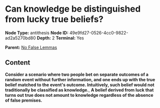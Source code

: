 # Can knowledge be distinguished from lucky true beliefs?

**Node Type:** antithesis
**Node ID:** 49e9fd27-0526-4cc0-9822-ad2a5270bd80
**Depth:** 2
**Terminal:** Yes

**Parent:** [No False Lemmas](no-false-lemmas.md)

## Content

**Consider a scenario where two people bet on separate outcomes of a random event without further information, and one ends up with the true belief matched to the event's outcome. Intuitively, such belief would not traditionally be classified as knowledge.**, **A belief derived from luck that turns out true does not amount to knowledge regardless of the absence of false premises.**
